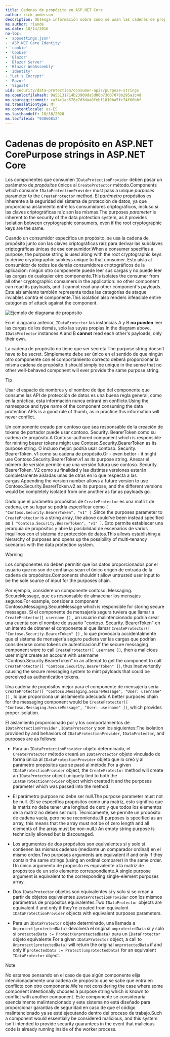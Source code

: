 ```yaml
---
title: Cadenas de propósito en ASP.NET Core
author: rick-anderson
description: Obtenga información sobre cómo se usan las cadenas de propósito en las API de protección de datos de ASP.NET Core.
ms.author: riande
ms.date: 10/14/2016
no-loc:
- 'appsettings.json'
- 'ASP.NET Core Identity'
- 'cookie'
- 'Cookie'
- 'Blazor'
- 'Blazor Server'
- 'Blazor WebAssembly'
- 'Identity'
- "Let's Encrypt"
- 'Razor'
- 'SignalR'
uid: security/data-protection/consumer-apis/purpose-strings
ms.openlocfilehash: 9a55131714b23909da5d00b73607078b295a1c4d
ms.sourcegitcommit: ca34c1ac578e7d3daa0febf1810ba5fc74f60bbf
ms.translationtype: MT
ms.contentlocale: es-ES
ms.lasthandoff: 10/30/2020
ms.locfileid: "93060812"
---
```

# <a name="purpose-strings-in-aspnet-core"></a><span data-ttu-id="94203-103">Cadenas de propósito en ASP.NET Core</span><span class="sxs-lookup"><span data-stu-id="94203-103">Purpose strings in ASP.NET Core</span></span>

<a name="data-protection-consumer-apis-purposes"></a>

<span data-ttu-id="94203-104">Los componentes que consumen `IDataProtectionProvider` deben pasar un parámetro de *propósitos* únicos al `CreateProtector` método.</span><span class="sxs-lookup"><span data-stu-id="94203-104">Components which consume `IDataProtectionProvider` must pass a unique *purposes* parameter to the `CreateProtector` method.</span></span> <span data-ttu-id="94203-105">El *parámetro* propósitos es inherente a la seguridad del sistema de protección de datos, ya que proporciona aislamiento entre los consumidores criptográficos, incluso si las claves criptográficas raíz son las mismas.</span><span class="sxs-lookup"><span data-stu-id="94203-105">The purposes *parameter* is inherent to the security of the data protection system, as it provides isolation between cryptographic consumers, even if the root cryptographic keys are the same.</span></span>

<span data-ttu-id="94203-106">Cuando un consumidor especifica un propósito, se usa la cadena de propósito junto con las claves criptográficas raíz para derivar las subclaves criptográficas únicas de ese consumidor.</span><span class="sxs-lookup"><span data-stu-id="94203-106">When a consumer specifies a purpose, the purpose string is used along with the root cryptographic keys to derive cryptographic subkeys unique to that consumer.</span></span> <span data-ttu-id="94203-107">Esto aísla al consumidor de todos los demás consumidores criptográficos de la aplicación: ningún otro componente puede leer sus cargas y no puede leer las cargas de cualquier otro componente.</span><span class="sxs-lookup"><span data-stu-id="94203-107">This isolates the consumer from all other cryptographic consumers in the application: no other component can read its payloads, and it cannot read any other component's payloads.</span></span> <span data-ttu-id="94203-108">Este aislamiento también representa todas las categorías de ataque inviables contra el componente.</span><span class="sxs-lookup"><span data-stu-id="94203-108">This isolation also renders infeasible entire categories of attack against the component.</span></span>

![Ejemplo de diagrama de propósito](purpose-strings/_static/purposes.png)

<span data-ttu-id="94203-110">En el diagrama anterior, `IDataProtector` las instancias A y B **no pueden** leer las cargas de los demás, solo las suyas propias.</span><span class="sxs-lookup"><span data-stu-id="94203-110">In the diagram above, `IDataProtector` instances A and B **cannot** read each other's payloads, only their own.</span></span>

<span data-ttu-id="94203-111">La cadena de propósito no tiene que ser secreta.</span><span class="sxs-lookup"><span data-stu-id="94203-111">The purpose string doesn't have to be secret.</span></span> <span data-ttu-id="94203-112">Simplemente debe ser único en el sentido de que ningún otro componente con el comportamiento correcto deberá proporcionar la misma cadena de propósito.</span><span class="sxs-lookup"><span data-stu-id="94203-112">It should simply be unique in the sense that no other well-behaved component will ever provide the same purpose string.</span></span>

>[!TIP]
> <span data-ttu-id="94203-113">Usar el espacio de nombres y el nombre de tipo del componente que consume las API de protección de datos es una buena regla general, como en la práctica, esta información nunca entrará en conflicto.</span><span class="sxs-lookup"><span data-stu-id="94203-113">Using the namespace and type name of the component consuming the data protection APIs is a good rule of thumb, as in practice this information will never conflict.</span></span>
>
><span data-ttu-id="94203-114">Un componente creado por contoso que sea responsable de la creación de tokens de portador puede usar contoso. Security. BearerToken como su cadena de propósito.</span><span class="sxs-lookup"><span data-stu-id="94203-114">A Contoso-authored component which is responsible for minting bearer tokens might use Contoso.Security.BearerToken as its purpose string.</span></span> <span data-ttu-id="94203-115">O incluso mejor: podría usar contoso. Security. BearerToken. v1 como su cadena de propósito.</span><span class="sxs-lookup"><span data-stu-id="94203-115">Or - even better - it might use Contoso.Security.BearerToken.v1 as its purpose string.</span></span> <span data-ttu-id="94203-116">Anexar el número de versión permite que una versión futura use contoso. Security. BearerToken. V2 como su finalidad y las distintas versiones estarán completamente aisladas unas de otras en lo que respecta a las cargas.</span><span class="sxs-lookup"><span data-stu-id="94203-116">Appending the version number allows a future version to use Contoso.Security.BearerToken.v2 as its purpose, and the different versions would be completely isolated from one another as far as payloads go.</span></span>

<span data-ttu-id="94203-117">Dado que el parámetro propósitos de `CreateProtector` es una matriz de cadena, en su lugar se podría especificar como `[ "Contoso.Security.BearerToken", "v1" ]` .</span><span class="sxs-lookup"><span data-stu-id="94203-117">Since the purposes parameter to `CreateProtector` is a string array, the above could've been instead specified as `[ "Contoso.Security.BearerToken", "v1" ]`.</span></span> <span data-ttu-id="94203-118">Esto permite establecer una jerarquía de propósitos y abre la posibilidad de escenarios de varios inquilinos con el sistema de protección de datos.</span><span class="sxs-lookup"><span data-stu-id="94203-118">This allows establishing a hierarchy of purposes and opens up the possibility of multi-tenancy scenarios with the data protection system.</span></span>

<a name="data-protection-contoso-purpose"></a>

>[!WARNING]
> <span data-ttu-id="94203-119">Los componentes no deben permitir que los datos proporcionados por el usuario que no son de confianza sean el único origen de entrada de la cadena de propósitos.</span><span class="sxs-lookup"><span data-stu-id="94203-119">Components shouldn't allow untrusted user input to be the sole source of input for the purposes chain.</span></span>
>
><span data-ttu-id="94203-120">Por ejemplo, considere un componente contoso. Messaging. SecureMessage, que es responsable de almacenar los mensajes seguros.</span><span class="sxs-lookup"><span data-stu-id="94203-120">For example, consider a component Contoso.Messaging.SecureMessage which is responsible for storing secure messages.</span></span> <span data-ttu-id="94203-121">Si el componente de mensajería segura tuviera que llamar a `CreateProtector([ username ])` , un usuario malintencionado podría crear una cuenta con el nombre de usuario "contoso. Security. BearerToken" en un intento de obtener el componente al que llamar `CreateProtector([ "Contoso.Security.BearerToken" ])` , lo que provocaría accidentalmente que el sistema de mensajería seguro pudiera ver las cargas que podrían considerarse como tokens de autenticación.</span><span class="sxs-lookup"><span data-stu-id="94203-121">If the secure messaging component were to call `CreateProtector([ username ])`, then a malicious user might create an account with username "Contoso.Security.BearerToken" in an attempt to get the component to call `CreateProtector([ "Contoso.Security.BearerToken" ])`, thus inadvertently causing the secure messaging system to mint payloads that could be perceived as authentication tokens.</span></span>
>
><span data-ttu-id="94203-122">Una cadena de propósitos mejor para el componente de mensajería sería `CreateProtector([ "Contoso.Messaging.SecureMessage", "User: username" ])` , lo que proporciona un aislamiento adecuado.</span><span class="sxs-lookup"><span data-stu-id="94203-122">A better purposes chain for the messaging component would be `CreateProtector([ "Contoso.Messaging.SecureMessage", "User: username" ])`, which provides proper isolation.</span></span>

<span data-ttu-id="94203-123">El aislamiento proporcionado por y los comportamientos de `IDataProtectionProvider` , `IDataProtector` y son los siguientes:</span><span class="sxs-lookup"><span data-stu-id="94203-123">The isolation provided by and behaviors of `IDataProtectionProvider`, `IDataProtector`, and purposes are as follows:</span></span>

* <span data-ttu-id="94203-124">Para un `IDataProtectionProvider` objeto determinado, el `CreateProtector` método creará un `IDataProtector` objeto vinculado de forma única al `IDataProtectionProvider` objeto que lo creó y al parámetro propósitos que se pasó al método.</span><span class="sxs-lookup"><span data-stu-id="94203-124">For a given `IDataProtectionProvider` object, the `CreateProtector` method will create an `IDataProtector` object uniquely tied to both the `IDataProtectionProvider` object which created it and the purposes parameter which was passed into the method.</span></span>

* <span data-ttu-id="94203-125">El parámetro purpose no debe ser null.</span><span class="sxs-lookup"><span data-stu-id="94203-125">The purpose parameter must not be null.</span></span> <span data-ttu-id="94203-126">(Si se especifica propósitos como una matriz, esto significa que la matriz no debe tener una longitud de cero y que todos los elementos de la matriz no deben ser null). Técnicamente, se permite un propósito de cadena vacía, pero no se recomienda.</span><span class="sxs-lookup"><span data-stu-id="94203-126">(If purposes is specified as an array, this means that the array must not be of zero length and all elements of the array must be non-null.) An empty string purpose is technically allowed but is discouraged.</span></span>

* <span data-ttu-id="94203-127">Los argumentos de dos propósitos son equivalentes si y solo si contienen las mismas cadenas (mediante un comparador ordinal) en el mismo orden.</span><span class="sxs-lookup"><span data-stu-id="94203-127">Two purposes arguments are equivalent if and only if they contain the same strings (using an ordinal comparer) in the same order.</span></span> <span data-ttu-id="94203-128">Un único argumento de propósito es equivalente a la matriz de propósitos de un solo elemento correspondiente.</span><span class="sxs-lookup"><span data-stu-id="94203-128">A single purpose argument is equivalent to the corresponding single-element purposes array.</span></span>

* <span data-ttu-id="94203-129">Dos `IDataProtector` objetos son equivalentes si y solo si se crean a partir de objetos equivalentes `IDataProtectionProvider` con los mismos parámetros de propósitos equivalentes.</span><span class="sxs-lookup"><span data-stu-id="94203-129">Two `IDataProtector` objects are equivalent if and only if they're created from equivalent `IDataProtectionProvider` objects with equivalent purposes parameters.</span></span>

* <span data-ttu-id="94203-130">Para un `IDataProtector` objeto determinado, una llamada a `Unprotect(protectedData)` devolverá el original `unprotectedData` si y solo si `protectedData := Protect(unprotectedData)` para un `IDataProtector` objeto equivalente.</span><span class="sxs-lookup"><span data-stu-id="94203-130">For a given `IDataProtector` object, a call to `Unprotect(protectedData)` will return the original `unprotectedData` if and only if `protectedData := Protect(unprotectedData)` for an equivalent `IDataProtector` object.</span></span>

> [!NOTE]
> <span data-ttu-id="94203-131">No estamos pensando en el caso de que algún componente elija intencionadamente una cadena de propósito que se sabe que entra en conflicto con otro componente.</span><span class="sxs-lookup"><span data-stu-id="94203-131">We're not considering the case where some component intentionally chooses a purpose string which is known to conflict with another component.</span></span> <span data-ttu-id="94203-132">Este componente se consideraría esencialmente malintencionado y este sistema no está diseñado para proporcionar garantías de seguridad en caso de que el código malintencionado ya se esté ejecutando dentro del proceso de trabajo.</span><span class="sxs-lookup"><span data-stu-id="94203-132">Such a component would essentially be considered malicious, and this system isn't intended to provide security guarantees in the event that malicious code is already running inside of the worker process.</span></span>
